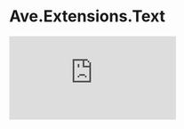 # Ave.Extensions.Text

[![Build Status](https://versteeg-its.visualstudio.com/Ave/_apis/build/status/CI%20-%20Ave.Extensions.Text?branchName=master)](https://versteeg-its.visualstudio.com/Ave/_build/latest?definitionId=128&branchName=master)
